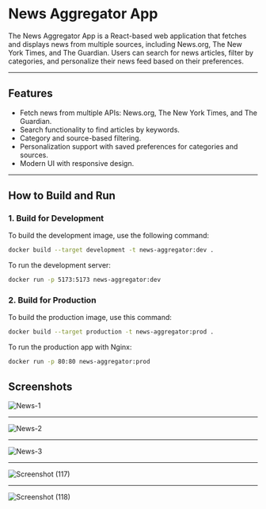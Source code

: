 # News Aggregator App

The News Aggregator App is a React-based web application that fetches and displays news from multiple sources, including News.org, The New York Times, and The Guardian. Users can search for news articles, filter by categories, and personalize their news feed based on their preferences.

---

## Features

- Fetch news from multiple APIs: News.org, The New York Times, and The Guardian.
- Search functionality to find articles by keywords.
- Category and source-based filtering.
- Personalization support with saved preferences for categories and sources.
- Modern UI with responsive design.

---

## How to Build and Run

### 1. **Build for Development**

To build the development image, use the following command:

```bash
docker build --target development -t news-aggregator:dev .
```

To run the development server:

```bash
docker run -p 5173:5173 news-aggregator:dev
```

### 2. **Build for Production**

To build the production image, use this command:

```bash
docker build --target production -t news-aggregator:prod .
```

To run the production app with Nginx:

```bash
docker run -p 80:80 news-aggregator:prod
```

## Screenshots

![News-1](https://github.com/user-attachments/assets/838025c4-04a8-4233-89cf-3b13a49fcf3e)

---
![News-2](https://github.com/user-attachments/assets/31228910-eec2-4521-bd77-8676f608ffd7)

---
![News-3](https://github.com/user-attachments/assets/0cc113b6-e9dc-4527-b074-4ec73376b280)

---
![Screenshot (117)](https://github.com/user-attachments/assets/d701f080-c0c0-4b73-89da-fe1b1f3d90f8)

---
![Screenshot (118)](https://github.com/user-attachments/assets/1fa7c1da-5dee-426b-9462-5764d8ec768c)







